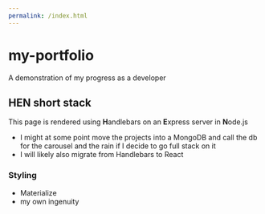 ```yaml
---
permalink: /index.html
---
```

# my-portfolio
A demonstration of my progress as a developer
## HEN short stack
This page is rendered using **H**andlebars on an **E**xpress server in **N**ode.js
- I might at some point move the projects into a MongoDB and call the db for the carousel and the rain if I decide to go full stack on it
- I will likely also migrate from Handlebars to React
### Styling
- Materialize
- my own ingenuity
